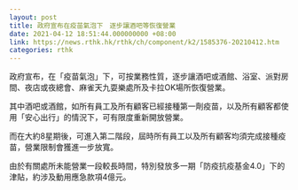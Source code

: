 ```yaml
---
layout: post
title: 政府宣布在疫苗氣泡下　逐步讓酒吧等恢復營業
date: 2021-04-12 18:51:44.000000000 +08:00
link: https://news.rthk.hk/rthk/ch/component/k2/1585376-20210412.htm
categories: rthk
---
```


政府宣布，在「疫苗氣泡」下，可按業務性質，逐步讓酒吧或酒館、浴室、派對房間、夜店或夜總會、麻雀天九耍樂處所及卡拉OK場所恢復營業。

其中酒吧或酒館，如所有員工及所有顧客已經接種第一劑疫苗，以及所有顧客都使用「安心出行」的情況下，可有限度重新開放營業。

而在大約8星期後，可進入第二階段，屆時所有員工以及所有顧客均須完成接種疫苗，營業限制會獲進一步放寬。

由於有關處所未能營業一段較長時間，特別發放多一期「防疫抗疫基金4.0」下的津貼，約涉及動用應急款項4億元。
